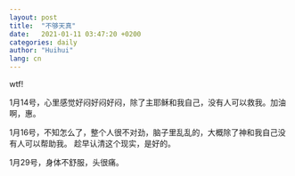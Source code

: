 ```yaml
---
layout: post
title:  "不够天真"
date:   2021-01-11 03:47:20 +0200
categories: daily
author: "Huihui"
lang: cn
---
```


wtf!

1月14号，心里感觉好闷好闷好闷，除了主耶稣和我自己，没有人可以救我。加油啊，惠。

1月16号，不知怎么了，整个人很不对劲，脑子里乱乱的，大概除了神和我自己没有人可以帮助我。
趁早认清这个现实，是好的。

1月29号，身体不舒服，头很痛。

